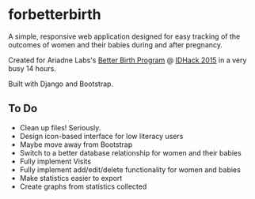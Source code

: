 # forbetterbirth

A simple, responsive web application designed for easy tracking of the outcomes of women and their babies during and after pregnancy. 

Created for Ariadne Labs's [Better Birth Program](http://www.ariadnelabs.org/programs/betterbirth/) @ [IDHack 2015](http://idhack.developersfordevelopment.org/) in a very busy 14 hours.

Built with Django and Bootstrap.

## To Do

- Clean up files! Seriously.
- Design icon-based interface for low literacy users
- Maybe move away from Bootstrap
- Switch to a better database relationship for women and their babies
- Fully implement Visits
- Fully implement add/edit/delete functionality for women and babies
- Make statistics easier to export
- Create graphs from statistics collected

